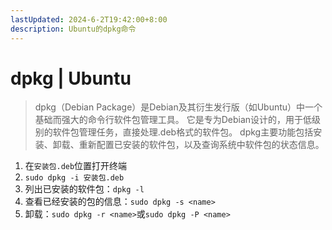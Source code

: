 ```yaml
---
lastUpdated: 2024-6-2T19:42:00+8:00
description: Ubuntu的dpkg命令
---
```


# dpkg | Ubuntu

> dpkg（Debian Package）是Debian及其衍生发行版（如Ubuntu）中一个基础而强大的命令行软件包管理工具。
> 它是专为Debian设计的，用于低级别的软件包管理任务，直接处理.deb格式的软件包。
> dpkg主要功能包括安装、卸载、重新配置已安装的软件包，以及查询系统中软件包的状态信息。

1. 在`安装包.deb`位置打开终端
2. `sudo dpkg -i 安装包.deb`
3. 列出已安装的软件包：`dpkg -l`
4. 查看已经安装的包的信息：`sudo dpkg -s <name>`
5. 卸载：`sudo dpkg -r <name>`或`sudo dpkg -P <name>`
